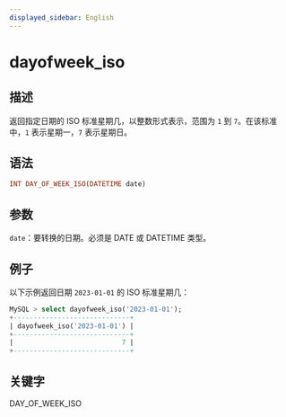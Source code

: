 ```yaml
---
displayed_sidebar: English
---
```


# dayofweek_iso

## 描述

返回指定日期的 ISO 标准星期几，以整数形式表示，范围为 `1` 到 `7`。在该标准中，`1` 表示星期一，`7` 表示星期日。

## 语法

```Haskell
INT DAY_OF_WEEK_ISO(DATETIME date)
```

## 参数

`date`：要转换的日期。必须是 DATE 或 DATETIME 类型。

## 例子

以下示例返回日期 `2023-01-01` 的 ISO 标准星期几：

```SQL
MySQL > select dayofweek_iso('2023-01-01');
+-----------------------------+
| dayofweek_iso('2023-01-01') |
+-----------------------------+
|                           7 |
+-----------------------------+
```

## 关键字

DAY_OF_WEEK_ISO
